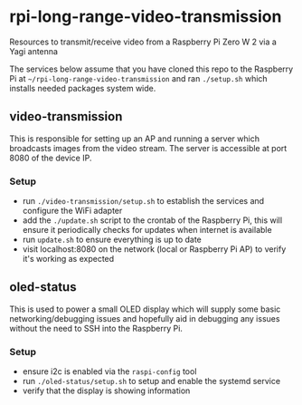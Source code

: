 # rpi-long-range-video-transmission
Resources to transmit/receive video from a Raspberry Pi Zero W 2 via a Yagi antenna

The services below assume that you have cloned this repo to the Raspberry Pi at `~/rpi-long-range-video-transmission` and ran `./setup.sh` which installs needed packages system wide.

## video-transmission
This is responsible for setting up an AP and running a server which broadcasts images from the video stream. The server is accessible at port 8080 of the device IP.

### Setup
- run `./video-transmission/setup.sh` to establish the services and configure the WiFi adapter
- add the `./update.sh` script to the crontab of the Raspberry Pi, this will ensure it periodically checks for updates when internet is available
- run `update.sh` to ensure everything is up to date
- visit localhost:8080 on the network (local or Raspberry Pi AP) to verify it's working as expected

## oled-status
This is used to power a small OLED display which will supply some basic networking/debugging issues and hopefully aid in debugging any issues without the need to SSH into the Raspberry Pi.

### Setup
- ensure i2c is enabled via the `raspi-config` tool
- run `./oled-status/setup.sh` to setup and enable the systemd service
- verify that the display is showing information
